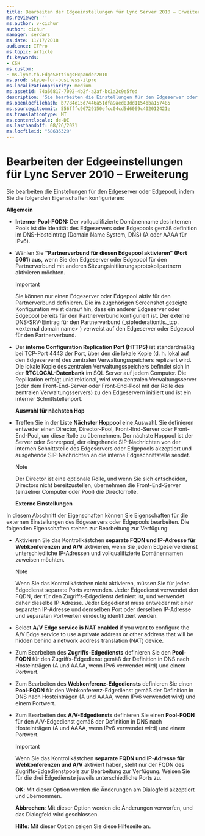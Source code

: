 ```yaml
---
title: Bearbeiten der Edgeeinstellungen für Lync Server 2010 – Erweiterung
ms.reviewer: ''
ms.author: v-cichur
author: cichur
manager: serdars
ms.date: 11/17/2018
audience: ITPro
ms.topic: article
f1.keywords:
- CSH
ms.custom:
- ms.lync.tb.EdgeSettingsExpander2010
ms.prod: skype-for-business-itpro
ms.localizationpriority: medium
ms.assetid: 74a66817-7092-4b2f-a2af-bc1a2c9e5fed
description: 'Sie bearbeiten die Einstellungen für den Edgeserver oder Edgepool, indem Sie die folgenden Eigenschaften konfigurieren:'
ms.openlocfilehash: b7784e15d7446a51dfa9aed03dd1154bba157485
ms.sourcegitcommit: 556fffc96729150efcc04cd5d6069c402012421e
ms.translationtype: MT
ms.contentlocale: de-DE
ms.lasthandoff: 08/26/2021
ms.locfileid: "58635329"
---
```

# <a name="edit-edge-settings-expander-for-lync-server-2010"></a>Bearbeiten der Edgeeinstellungen für Lync Server 2010 – Erweiterung
 
Sie bearbeiten die Einstellungen für den Edgeserver oder Edgepool, indem Sie die folgenden Eigenschaften konfigurieren: 
  
 **Allgemein**
  
- **Interner Pool-FQDN:** Der vollqualifizierte Domänenname des internen Pools ist die Identität des Edgeservers oder Edgepools gemäß definition im DNS-Hosteintrag (Domain Name System, DNS) (A oder AAAA für IPv6).
    
- Wählen Sie **"Partnerverbund für diesen Edgepool aktivieren" (Port 5061) aus,** wenn Sie den Edgeserver oder Edgepool für den Partnerverbund mit anderen Sitzungsinitiierungsprotokollpartnern aktivieren möchten.
    
    > [!IMPORTANT]
    > Sie können nur einen Edgeserver oder Edgepool aktiv für den Partnerverbund definieren. Die im zugehörigen Screenshot gezeigte Konfiguration weist darauf hin, dass ein anderer Edgeserver oder Edgepool bereits für den Partnerverbund konfiguriert ist. Der externe DNS-SRV-Eintrag für den Partnerverbund (_sipfederationtls._tcp. \<external domain name\> ) verweist auf den Edgeserver oder Edgepool für den Partnerverbund. 
  
- Der **interne Configuration Replication Port (HTTPS)** ist standardmäßig bei TCP-Port 4443 der Port, über den die lokale Kopie (d. h. lokal auf den Edgeservern) des zentralen Verwaltungsspeichers repliziert wird. Die lokale Kopie des zentralen Verwaltungsspeichers befindet sich in der **RTCLOCAL-Datenbank** im SQL Server auf jedem Computer. Die Replikation erfolgt unidirektional, wird vom zentralen Verwaltungsserver (oder dem Front-End-Server oder Front-End-Pool mit der Rolle des zentralen Verwaltungsservers) zu den Edgeservern initiiert und ist ein interner Schnittstellenport.
    
  **Auswahl für nächsten Hop**
  
- Treffen Sie in der Liste **Nächster Hoppool** eine Auswahl. Sie definieren entweder einen Director, Director-Pool, Front-End-Server oder Front-End-Pool, um diese Rolle zu übernehmen. Der nächste Hoppool ist der Server oder Serverpool, der eingehende SIP-Nachrichten von der internen Schnittstelle des Edgeservers oder Edgepools akzeptiert und ausgehende SIP-Nachrichten an die interne Edgeschnittstelle sendet.
    
    > [!NOTE]
    > Der Director ist eine optionale Rolle, und wenn Sie sich entscheiden, Directors nicht bereitzustellen, übernehmen die Front-End-Server (einzelner Computer oder Pool) die Directorrolle. 
  
  **Externe Einstellungen**
  
In diesem Abschnitt der Eigenschaften können Sie Eigenschaften für die externen Einstellungen des Edgeservers oder Edgepools bearbeiten. Die folgenden Eigenschaften stehen zur Bearbeitung zur Verfügung:
  
- Aktivieren Sie das Kontrollkästchen **separate FQDN und IP-Adresse für Webkonferenzen und A/V** aktivieren, wenn Sie jedem Edgeserverdienst unterschiedliche IP-Adressen und vollqualifizierte Domänennamen zuweisen möchten.
    
    > [!NOTE]
    > Wenn Sie das Kontrollkästchen nicht aktivieren, müssen Sie für jeden Edgedienst separate Ports verwenden. Jeder Edgedienst verwendet den FQDN, der für den Zugriffs-Edgedienst definiert ist, und verwendet daher dieselbe IP-Adresse. Jeder Edgedienst muss entweder mit einer separaten IP-Adresse und demselben Port oder derselben IP-Adresse und separaten Portwerten eindeutig identifiziert werden. 
  
- Select **A/V Edge service is NAT enabled** if you want to configure the A/V Edge service to use a private address or other address that will be hidden behind a network address translation (NAT) device.
    
- Zum Bearbeiten des **Zugriffs-Edgediensts** definieren Sie den **Pool-FQDN** für den Zugriffs-Edgedienst gemäß der Definition in DNS nach Hosteinträgen (A und AAAA, wenn IPv6 verwendet wird) und einem Portwert.
    
- Zum Bearbeiten des **Webkonferenz-Edgediensts** definieren Sie einen **Pool-FQDN** für den Webkonferenz-Edgedienst gemäß der Definition in DNS nach Hosteinträgen (A und AAAA, wenn IPv6 verwendet wird) und einem Portwert.
    
- Zum Bearbeiten des **A/V-Edgediensts** definieren Sie einen **Pool-FQDN** für den A/V-Edgedienst gemäß der Definition in DNS nach Hosteinträgen (A und AAAA, wenn IPv6 verwendet wird) und einem Portwert.
    
    > [!IMPORTANT]
    > Wenn Sie das Kontrollkästchen **separate FQDN und IP-Adresse für Webkonferenzen und A/V** aktiviert haben, steht nur der FQDN des Zugriffs-Edgedienstpools zur Bearbeitung zur Verfügung. Weisen Sie für die drei Edgedienste jeweils unterschiedliche Ports zu.
  
  **OK**: Mit dieser Option werden die Änderungen am Dialogfeld akzeptiert und übernommen.
  
  **Abbrechen**: Mit dieser Option werden die Änderungen verworfen, und das Dialogfeld wird geschlossen.
  
  **Hilfe**: Mit dieser Option zeigen Sie diese Hilfeseite an.
  

